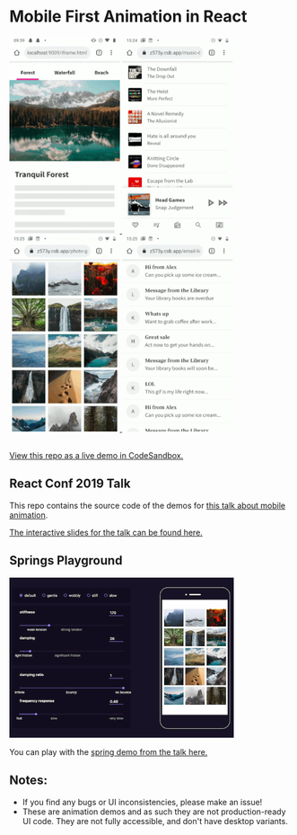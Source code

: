 # Mobile First Animation in React

<a href="https://codesandbox.io/s/github/aholachek/mobile-first-animation">
<img src="./demos/tabs.gif" alt="swipeable tabs" height="350px">
</a>
<a href="https://codesandbox.io/s/github/aholachek/mobile-first-animation">
<img src="./demos/music-drawer-android.gif" alt="an animated drawer inspired by the Apple Music app" height="350px">
</a>
<a href="https://codesandbox.io/s/github/aholachek/mobile-first-animation">
<img src="./demos/image-grid-android.gif" alt="animated grid of images" height="350px">
</a>
<a href="https://codesandbox.io/s/github/aholachek/mobile-first-animation">
<img src="./demos/email-list-android.gif" alt="dismissable email list" height="350px">
</a>

<br/>
<br/>

[View this repo as a live demo in CodeSandbox.](https://codesandbox.io/s/github/aholachek/mobile-first-animation)

## React Conf 2019 Talk

This repo contains the source code of the demos for [this talk about mobile animation](https://www.youtube.com/watch?v=JDDxR1a15Yo&feature=youtu.be&t=10664).

[The interactive slides for the talk can be found here.](http://mobile-first-animation.netlify.com)

## Springs Playground

<a href="https://spring-playground.netlify.com/">
<img src="./demos/spring-demo.png" width="400px">
</a>

You can play with the [spring demo from the talk here.](https://spring-playground.netlify.com/)

## Notes:

- If you find any bugs or UI inconsistencies, please make an issue!
- These are animation demos and as such they are not production-ready UI code. They are not fully accessible, and don't have desktop variants.
